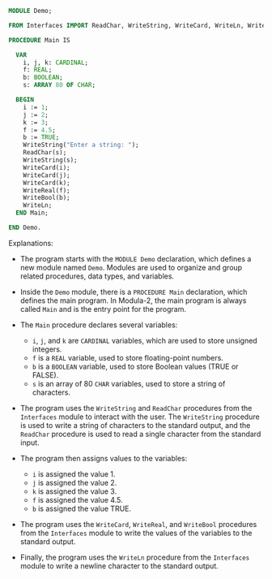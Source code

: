 ```modula-2
MODULE Demo;

FROM Interfaces IMPORT ReadChar, WriteString, WriteCard, WriteLn, WriteReal, WriteBool;

PROCEDURE Main IS

  VAR
    i, j, k: CARDINAL;
    f: REAL;
    b: BOOLEAN;
    s: ARRAY 80 OF CHAR;

  BEGIN
    i := 1;
    j := 2;
    k := 3;
    f := 4.5;
    b := TRUE;
    WriteString("Enter a string: ");
    ReadChar(s);
    WriteString(s);
    WriteCard(i);
    WriteCard(j);
    WriteCard(k);
    WriteReal(f);
    WriteBool(b);
    WriteLn;
  END Main;

END Demo.
```

Explanations: 

- The program starts with the `MODULE Demo` declaration, which defines a new module named `Demo`. Modules are used to organize and group related procedures, data types, and variables.

- Inside the `Demo` module, there is a `PROCEDURE Main` declaration, which defines the main program. In Modula-2, the main program is always called `Main` and is the entry point for the program.

- The `Main` procedure declares several variables:
  - `i`, `j`, and `k` are `CARDINAL` variables, which are used to store unsigned integers.
  - `f` is a `REAL` variable, used to store floating-point numbers.
  - `b` is a `BOOLEAN` variable, used to store Boolean values (TRUE or FALSE).
  - `s` is an array of 80 `CHAR` variables, used to store a string of characters.

- The program uses the `WriteString` and `ReadChar` procedures from the `Interfaces` module to interact with the user. The `WriteString` procedure is used to write a string of characters to the standard output, and the `ReadChar` procedure is used to read a single character from the standard input.

- The program then assigns values to the variables:
  - `i` is assigned the value 1.
  - `j` is assigned the value 2.
  - `k` is assigned the value 3.
  - `f` is assigned the value 4.5.
  - `b` is assigned the value TRUE.

- The program uses the `WriteCard`, `WriteReal`, and `WriteBool` procedures from the `Interfaces` module to write the values of the variables to the standard output.

- Finally, the program uses the `WriteLn` procedure from the `Interfaces` module to write a newline character to the standard output.